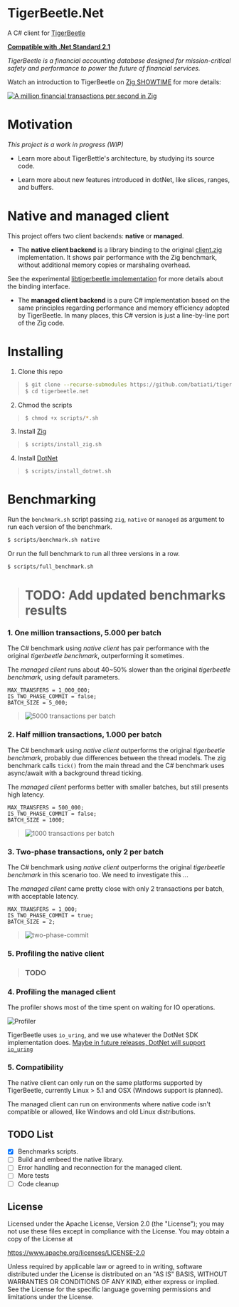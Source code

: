 # TigerBeetle.Net

A C# client for [TigerBeetle](https://github.com/coilhq/tigerbeetle)

**[Compatible with .Net Standard 2.1](https://docs.microsoft.com/en-us/dotnet/standard/net-standard)**

*TigerBeetle is a financial accounting database designed for mission-critical safety and performance to power the future of financial services.*

Watch an introduction to TigerBeetle on [Zig SHOWTIME](https://www.youtube.com/watch?v=BH2jvJ74npM) for more details:

[![A million financial transactions per second in Zig](https://img.youtube.com/vi/BH2jvJ74npM/0.jpg)](https://www.youtube.com/watch?v=BH2jvJ74npM)

# Motivation

*This project is a work in progress (WIP)*

- Learn more about TigerBettle's architecture, by studying its source code.

- Learn more about new features introduced in dotNet, like slices, ranges, and buffers.

# Native and managed client

This project offers two client backends: **native** or **managed**.

- The **native client backend** is a library binding to the original [client.zig](https://github.com/coilhq/tigerbeetle/blob/main/src/vsr/client.zig) implementation. It shows pair performance with the Zig benchmark, without additional memory copies or marshaling overhead.

See the experimental [libtigerbeetle implementation](src/libtigerbeetle/src/lib.zig) for more details about the binding interface.


- The **managed client backend** is a pure C# implementation based on the same principles regarding performance and memory efficiency adopted by TigerBeetle. In many places, this C# version is just a line-by-line port of the Zig code. 

# Installing

1. Clone this repo

> ```bash
> $ git clone --recurse-submodules https://github.com/batiati/tigerbeetle.net
> $ cd tigerbeetle.net
> ```

2. Chmod the scripts

> ```bash
> $ chmod +x scripts/*.sh
> ```

3. Install [Zig](https://ziglang.org/)

> ```bash
> $ scripts/install_zig.sh
> ```

4. Install [DotNet](https://docs.microsoft.com/en-us/dotnet/)

> ```
> $ scripts/install_dotnet.sh
> ```

# Benchmarking

Run the `benchmark.sh` script passing `zig`, `native` or `managed` as argument to run each version of the benchmark.


```bash
$ scripts/benchmark.sh native
```

Or run the full benchmark to run all three versions in a row.


```bash
$ scripts/full_benchmark.sh
```

> # **TODO:** Add updated benchmarks results

### 1. One million transactions, 5.000 per batch

The C# benchmark using _native client_ has pair performance with the original _tigerbeetle benchmark_, outperforming it sometimes.

The  _managed client_ runs about 40~50% slower than the original _tigerbeetle benchmark_, using default parameters.

```
MAX_TRANSFERS = 1_000_000;
IS_TWO_PHASE_COMMIT = false;
BATCH_SIZE = 5_000;
```

> ![5000 transactions per batch](./assets/benchmark_1M.png)

### 2. Half million transactions, 1.000 per batch

The C# benchmark using _native client_ outperforms the original _tigerbeetle benchmark_, probably due differences between the thread models. The zig benchmark calls `tick()` from the main thread and the C# benchmark uses async/await with a background thread ticking.

The _managed client_ performs better with smaller batches, but still presents high latency.

```
MAX_TRANSFERS = 500_000;
IS_TWO_PHASE_COMMIT = false;
BATCH_SIZE = 1000;
```

> ![1000 transactions per batch](./assets/benchmark_500K.png)

### 3. Two-phase transactions, only 2 per batch

The C# benchmark using _native client_ outperforms the original _tigerbeetle benchmark_ in this scenario too. We need to investigate this ...

The _managed client_ came pretty close with only 2 transactions per batch, with acceptable latency.

```
MAX_TRANSFERS = 1_000;
IS_TWO_PHASE_COMMIT = true;
BATCH_SIZE = 2;
```

> ![two-phase-commit](./assets/benchmark_twophase_commit.png)

### 5. Profiling the native client

> ### TODO

### 4. Profiling the managed client

The profiler shows most of the time spent on waiting for IO operations.

![Profiler](./assets/Profiler_CPU.JPG)

TigerBeetle uses `io_uring`, and we use whatever the DotNet SDK implementation does. [Maybe in future releases, DotNet will support `io_uring`](https://github.com/dotnet/runtime/issues/51985)

### 5. Compatibility

The native client can only run on the same platforms supported by TigerBeetle, currently Linux > 5.1 and OSX (Windows support is planned).

The managed client can run on environments where native code isn't compatible or allowed, like Windows and old Linux distributions.

## TODO List

- [X] Benchmarks scripts.
- [ ] Build and embeed the native library.
- [ ] Error handling and reconnection for the managed client.
- [ ] More tests
- [ ] Code cleanup

## License

Licensed under the Apache License, Version 2.0 (the "License"); you may not use these files except in compliance with the License. You may obtain a copy of the License at

https://www.apache.org/licenses/LICENSE-2.0

Unless required by applicable law or agreed to in writing, software distributed under the License is distributed on an "AS IS" BASIS, WITHOUT WARRANTIES OR CONDITIONS OF ANY KIND, either express or implied. See the License for the specific language governing permissions and limitations under the License.
